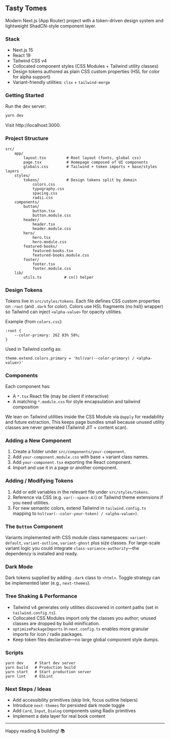 ## Tasty Tomes

Modern Next.js (App Router) project with a token-driven design system and lightweight ShadCN-style component layer.

### Stack

- Next.js 15
- React 19
- Tailwind CSS v4
- Collocated component styles (CSS Modules + Tailwind utility classes)
- Design tokens authored as plain CSS custom properties (HSL for color for alpha support)
- Variant-friendly utilities: `clsx` + `tailwind-merge`

### Getting Started

Run the dev server:

```bash
yarn dev
```

Visit http://localhost:3000.

### Project Structure

```
src/
	app/
		layout.tsx         # Root layout (fonts, global css)
		page.tsx           # Homepage composed of UI components
		globals.css        # Tailwind + token imports + base/styles layers
	styles/
		tokens/            # Design tokens split by domain
			colors.css
			typography.css
			spacing.css
			radii.css
	components/
		button/
			button.tsx
			button.module.css
		header/
			header.tsx
			header.module.css
		hero/
			hero.tsx
			hero.module.css
		featured-books/
			featured-books.tsx
			featured-books.module.css
		footer/
			footer.tsx
			footer.module.css
	lib/
		utils.ts          # cn() helper
```

### Design Tokens

Tokens live in `src/styles/tokens`. Each file defines CSS custom properties on `:root` (and `.dark` for color). Colors use HSL fragments (no hsl() wrapper) so Tailwind can inject `<alpha-value>` for opacity utilities.

Example (from `colors.css`):

```
:root {
	--color-primary: 262 83% 58%;
}
```

Used in Tailwind config as:

```
theme.extend.colors.primary = 'hsl(var(--color-primary) / <alpha-value>)'
```

### Components

Each component has:

- A `*.tsx` React file (may be client if interactive)
- A matching `*.module.css` for style encapsulation and tailwind composition

We lean on Tailwind utilities inside the CSS Module via `@apply` for readability and future extraction. This keeps page bundles small because unused utility classes are never generated (Tailwind JIT + content scan).

### Adding a New Component

1. Create a folder under `src/components/your-component`.
2. Add `your-component.module.css` with base + variant class names.
3. Add `your-component.tsx` exporting the React component.
4. Import and use it in a page or another component.

### Adding / Modifying Tokens

1. Add or edit variables in the relevant file under `src/styles/tokens`.
2. Reference via CSS (e.g. `var(--space-4)`) or Tailwind theme extensions if you need utilities.
3. For new semantic colors, extend Tailwind in `tailwind.config.ts` mapping to `hsl(var(--color-your-token) / <alpha-value>)`.

### The `Button` Component

Variants implemented with CSS module class namespaces: `variant-default`, `variant-outline`, `variant-ghost` plus size classes. For large-scale variant logic you could integrate `class-variance-authority`—the dependency is installed and ready.

### Dark Mode

Dark tokens supplied by adding `.dark` class to `<html>`. Toggle strategy can be implemented later (e.g., `next-themes`).

### Tree Shaking & Performance

- Tailwind v4 generates only utilities discovered in content paths (set in `tailwind.config.ts`).
- Collocated CSS Modules import only the classes you author; unused classes are dropped by build minification.
- `optimizePackageImports` in `next.config.ts` enables more granular imports for icon / radix packages.
- Keep token files declarative—no large global component style dumps.

### Scripts

```
yarn dev     # Start dev server
yarn build   # Production build
yarn start   # Start production server
yarn lint    # ESLint
```

### Next Steps / Ideas

- Add accessibility primitives (skip link, focus outline helpers)
- Introduce `next-themes` for persisted dark mode toggle
- Add `Card`, `Input`, `Dialog` components using Radix primitives
- Implement a data layer for real book content

---

Happy reading & building! 📚
